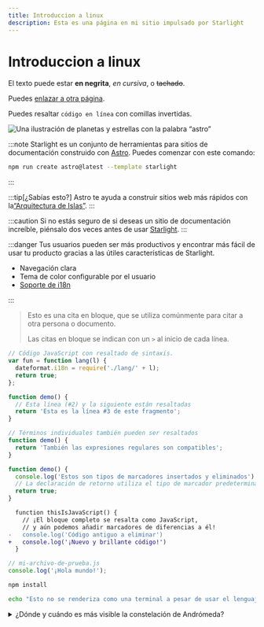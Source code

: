 ```yaml
---
title: Introduccion a linux
description: Esta es una página en mi sitio impulsado por Starlight
---
```

# Introduccion a linux

El texto puede estar **en negrita**, _en cursiva_, o ~~tachado~~.

Puedes [enlazar a otra página](/constellations/andromeda/).

Puedes resaltar `código en línea` con comillas invertidas.

![Una ilustración de planetas y estrellas con la palabra “astro”](https://raw.githubusercontent.com/withastro/docs/main/public/default-og-image.png)

:::note
Starlight es un conjunto de herramientas para sitios de documentación construido con [Astro](https://astro.build/). Puedes comenzar con este comando:

```sh
npm run create astro@latest --template starlight
```

:::


:::tip[¿Sabías esto?]
Astro te ayuda a construir sitios web más rápidos con la[“Arquitectura de Islas”](https://docs.astro.build/es/concepts/islands/).
:::

:::caution
Si no estás seguro de si deseas un sitio de documentación increíble, piénsalo dos veces antes de usar [Starlight](/es/).
:::

:::danger
Tus usuarios pueden ser más productivos y encontrar más fácil de usar tu producto gracias a las útiles características de Starlight.

- Navegación clara
- Tema de color configurable por el usuario
- [Soporte de i18n](/es/guides/i18n/)

:::




> Esto es una cita en bloque, que se utiliza comúnmente para citar a otra persona o documento.
>
> Las citas en bloque se indican con un `>` al inicio de cada línea.






```js
// Código JavaScript con resaltado de sintaxis.
var fun = function lang(l) {
  dateformat.i18n = require('./lang/' + l);
  return true;
};
```




```js {2-3}
function demo() {
  // Esta línea (#2) y la siguiente están resaltadas
  return 'Esta es la línea #3 de este fragmento';
}
```






```js "Términos individuales" /También.*compatibles/
// Términos individuales también pueden ser resaltados
function demo() {
  return 'También las expresiones regulares son compatibles';
}
```





```js "return true;" ins="insertados" del="eliminados"
function demo() {
  console.log('Estos son tipos de marcadores insertados y eliminados');
  // La declaración de retorno utiliza el tipo de marcador predeterminado
  return true;
}
```






```diff lang="js"
  function thisIsJavaScript() {
    // ¡El bloque completo se resalta como JavaScript,
    // y aún podemos añadir marcadores de diferencias a él!
-   console.log('Código antiguo a eliminar')
+   console.log('¡Nuevo y brillante código!')
  }
```

```js
// mi-archivo-de-prueba.js
console.log('¡Hola mundo!');
```

```bash title="Instalando dependencias…"
npm install
```


```bash frame="none"
echo "Esto no se renderiza como una terminal a pesar de usar el lenguaje bash"
```

<details>
<summary>¿Dónde y cuándo es más visible la constelación de Andrómeda?</summary>

La [constelación de Andrómeda](<https://es.wikipedia.org/wiki/Andr%C3%B3meda_(constelaci%C3%B3n)>) es más visible en el cielo nocturno durante el mes de noviembre en latitudes entre `+90°` y `−40°`.

</details>



